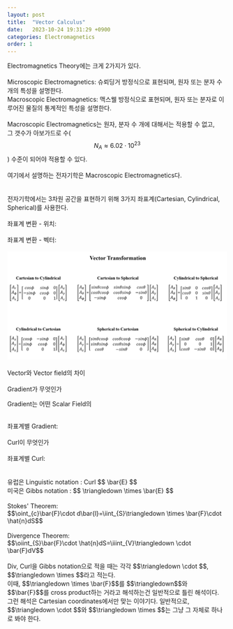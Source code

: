 ```yaml
---
layout: post
title:  "Vector Calculus"
date:   2023-10-24 19:31:29 +0900
categories: Electromagnetics
order: 1
---
```


Electromagnetics Theory에는 크게 2가지가 있다.<br>
<br>
Microscopic Electromagnetics: 슈뢰딩거 방정식으로 표현되며, 원자 또는 분자 수 개의 특성을 설명한다.<br>
Macroscopic Electromagnetics: 맥스웰 방정식으로 표현되며, 원자 또는 분자로 이루어진 물질의 통계적인 특성을 설명한다.<br>
<br>
Macroscopic Electromagnetics는 원자, 분자 수 개에 대해서는 적용할 수 없고,<br>
그 갯수가 아보가드로 수($$N_A \approx 6.02 \cdot 10^{23}$$) 수준이 되어야 적용할 수 있다.<br>
<br>
여기에서 설명하는 전자기학은 Macroscopic Electromagnetics다.<br>
<br>
<br>
전자기학에서는 3차원 공간을 표현하기 위해 3가지 좌표계(Cartesian, Cylindrical, Spherical)를 사용한다.<br>
<br>
좌표계 변환 - 위치:<br>
<br>
좌표계 변환 - 벡터:<br>
<br>
![alt text](/public/img/EM1.png)<br>
<br>
Vector와 Vector field의 차이<br>
<br>
Gradient가 무엇인가<br>

Gradient는 어떤 Scalar Field의 

<br>
좌표계별 Gradient:<br>
<br>
Curl이 무엇인가<br>
<br>
좌표계별 Curl:<br>
<br>



<br>
유럽은 Linguistic notation : Curl $$ \bar{E} $$<br>
미국은 Gibbs notation : $$ \triangledown  \times \bar{E} $$<br>



<br>
Stokes' Theorem:<br>
$$\oint_{c}\bar{F}\cdot d\bar{l}=\iint_{S}\triangledown \times \bar{F}\cdot \hat{n}dS$$<br>
<br>
Divergence Theorem:<br>
$$\oiint_{S}\bar{F}\cdot \hat{n}dS=\iiint_{V}\triangledown \cdot \bar{F}dV$$<br>
<br>
Div, Curl을 Gibbs notation으로 적을 때는 각각 $$\triangledown \cdot $$, $$\triangledown \times $$라고 적는다.<br>
이때, $$\triangledown \times \bar{F}$$를 $$\triangledown$$와 $$\bar{F}$$를 cross product하는 거라고 해석하는건 일반적으로 틀린 해석이다.<br>
그런 해석은 Cartesian coordinates에서만 맞는 이야기다. 일반적으로, $$\triangledown \cdot $$와 $$\triangledown \times $$는 그냥 그 자체로 하나로 봐야 한다.<br>




